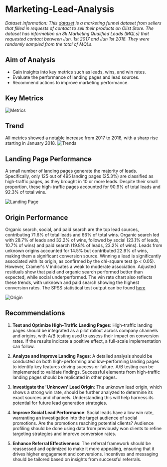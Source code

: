# Marketing-Lead-Analysis
_Dataset information: This [dataset](https://www.kaggle.com/datasets/olistbr/marketing-funnel-olist?resource=download) is a marketing funnel dataset from sellers that filled in requests of contact to sell their products on Olist Store. The dataset has information on 8k Marketing Qualified Leads (MQLs) that requested contact between Jun. 1st 2017 and Jun 1st 2018. They were randomly sampled from the total of MQLs._
## Aim of Analysis
* Gain insights into key metrics such as leads, wins, and win rates.
* Evaluate the performance of landing pages and lead sources.
* Recommend actions to improve marketing performance.
## Key Metrics
![Metrics](https://github.com/user-attachments/assets/52f99d70-ab47-4541-8cd6-4fbc5eaf947e)
## Trend
All metrics showed a notable increase from 2017 to 2018, with a sharp rise starting in January 2018.
![Trends](https://github.com/user-attachments/assets/edaf04c9-22d7-428a-9028-1e83e7d8074a)
## Landing Page Performance
A small number of landing pages generate the majority of leads. Specifically, only 125 out of 495 landing pages (25.3%) are classified as high-traffic pages, as they brought in 10 or more leads. Despite their small proportion, these high-traffic pages accounted for 90.9% of total leads and 92.3% of total wins.

![Landing Page](https://github.com/user-attachments/assets/2a797e92-424f-4fdb-a0ab-e9361c4c84c3)

## Origin Performance
Organic search, social, and paid search are the top lead sources, contributing 71.6% of total leads and 66% of total wins. Organic search led with 28.7% of leads and 32.2% of wins, followed by social (23.1% of leads, 10.7% of wins) and paid search (19.8% of leads, 23.2% of wins). Leads from unknown origins accounted for 14.5% but contributed 22.9% of wins, making them a significant conversion source.
Winning a lead is significantly associated with its origin, as confirmed by the chi-square test (p < 0.05). However, Cramer's V indicates a weak to moderate association. Adjusted residuals show that paid and organic search performed better than expected, while social underperformed. The win rate chart also reflects these trends, with unknown and paid search showing the highest conversion rates. The SPSS statistical test output can be found [here](https://github.com/TheOlaoluwaMercy/TheOlaoluwaMercy-Marketing-Lead-Analysis/blob/main/Origin%20Statistical%20Test%20Output.pdf)

![Origin](https://github.com/user-attachments/assets/49f5309c-1d95-4562-9e94-4914832c13ed)

## Recommendations
1. **Test and Optimize High-Traffic Landing Pages**: High-traffic landing pages should be integrated as a pilot rollout across company channels and origins, with A/B testing used to assess their impact on conversion rates. If the results indicate a positive effect, a full-scale implementation can follow.

2. **Analyze and Improve Landing Pages**: A detailed analysis should be conducted on both high-performing and low-performing landing pages to identify key features driving success or failure. A/B testing can be implemented to validate findings. Successful elements from high-traffic landing pages should be replicated in other pages.

3. **Investigate the 'Unknown' Lead Origin**: The unknown lead origin, which shows a strong win rate, should be further analyzed to determine its exact sources and channels. Understanding this will help harness its potential for future lead generation strategies.

4. **Improve Social Lead Performance**: Social leads have a low win rate, warranting an investigation into the target audience of social promotions. Are the promotions reaching potential clients? Audience profiling should be done using data from previously won clients to refine targeting strategies and improve conversion rates.

5. **Enhance Referral Effectiveness**: The referral framework should be reassessed and optimized to make it more appealing, ensuring that it drives higher engagement and conversions. Incentives and messaging should be tailored based on insights from successful referrals.



